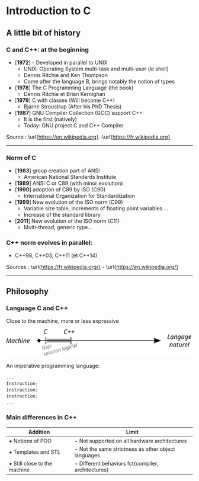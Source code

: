 #  Introduction to C

## A little bit of history

### C and C++: at the beginning

- [**1972**] - Developed in parallel to UNIX 
    * UNIX: Operating System multi-task  and multi-user (le shell)
    * Dennis Ritchie and Ken Thompson
    * Come after the language B, brings notably the notion of types
- [**1978**] The C Programming Language (the book)
    * Dennis Ritchie et Brian Kernighan
- [**1979**] C with classes (Will become C++)
    * Bjarne Stroustrup (After his PhD Thesis)
- [**1987**] GNU Compiler Collection (GCC) support C++
    * It is the first (natively)
    * Today: GNU project C and C++ Compiler

Source : \url{https://en.wikipedia.org} -\url{https://fr.wikipedia.org}

---

### Norm of C

- [**1983**] group creation part of ANSI
    * American National Standards Institute
- [**1989**] ANSI C or C89 (with minor evolution)
- [**1990**] adoption of C89 by ISO (C90)
    * International Organization for Standardization
- [**1999**] New evolution of the ISO norm (C99)
    * Variable size table, increments of floating point variables ...
    * Increase of the standard library
- [**2011**] New evolution of the ISO norm (C11)
    * Multi-thread, generic type...
 
### C++ norm evolves in parallel:
- C++98, C++03, C++11 (et C++14)

Sources : \url{https://fr.wikipedia.org/} - \url{https://en.wikipedia.org/}

---

## Philosophy


### Language C and C++


Close to the machine, more or less expressive

![](resources/ccpp.svg)

An imperative programming language:

```c
...
Instruction;
instruction;
instruction;
...
```
 
### Main differences in C++

Addition | Limit
---------|--------
**+** Notions of POO             | **-** Not supported on all hardware architectures
**+** Templates and STL          | **-** Not the same strictness as other object languages
**+** Still close to the machine | **-** Different behaviors fct(compiler, architectures)

